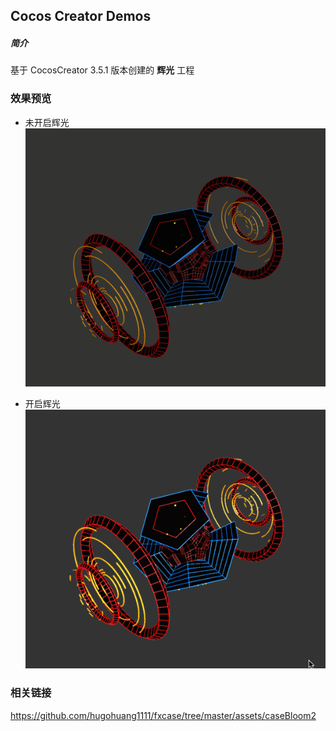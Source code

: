 ## Cocos Creator Demos

##### 简介
基于 CocosCreator 3.5.1 版本创建的 **辉光** 工程

### 效果预览
- 未开启辉光    
![image](../../../gif/202206/2022062201.gif)

- 开启辉光    
![image](../../../gif/202206/2022062202.gif)

### 相关链接
https://github.com/hugohuang1111/fxcase/tree/master/assets/caseBloom2